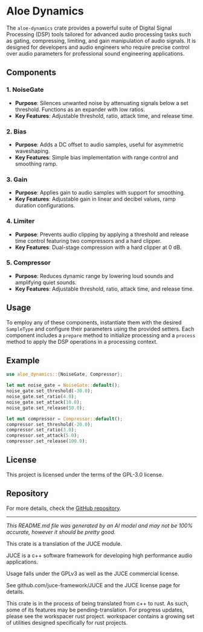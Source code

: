 # Aloe Dynamics

The `aloe-dynamics` crate provides a powerful suite of Digital Signal Processing (DSP) tools tailored for advanced audio processing tasks such as gating, compressing, limiting, and gain manipulation of audio signals. It is designed for developers and audio engineers who require precise control over audio parameters for professional sound engineering applications.

## Components

### 1. NoiseGate
- **Purpose**: Silences unwanted noise by attenuating signals below a set threshold. Functions as an expander with low ratios.
- **Key Features**: Adjustable threshold, ratio, attack time, and release time.

### 2. Bias
- **Purpose**: Adds a DC offset to audio samples, useful for asymmetric waveshaping.
- **Key Features**: Simple bias implementation with range control and smoothing ramp.

### 3. Gain
- **Purpose**: Applies gain to audio samples with support for smoothing.
- **Key Features**: Adjustable gain in linear and decibel values, ramp duration configurations.

### 4. Limiter
- **Purpose**: Prevents audio clipping by applying a threshold and release time control featuring two compressors and a hard clipper.
- **Key Features**: Dual-stage compression with a hard clipper at 0 dB.

### 5. Compressor
- **Purpose**: Reduces dynamic range by lowering loud sounds and amplifying quiet sounds.
- **Key Features**: Adjustable threshold, ratio, attack time, and release time.

## Usage
To employ any of these components, instantiate them with the desired `SampleType` and configure their parameters using the provided setters. Each component includes a `prepare` method to initialize processing and a `process` method to apply the DSP operations in a processing context.

## Example
```rust
use aloe_dynamics::{NoiseGate, Compressor};

let mut noise_gate = NoiseGate::default();
noise_gate.set_threshold(-30.0);
noise_gate.set_ratio(4.0);
noise_gate.set_attack(10.0);
noise_gate.set_release(50.0);

let mut compressor = Compressor::default();
compressor.set_threshold(-20.0);
compressor.set_ratio(3.0);
compressor.set_attack(5.0);
compressor.set_release(100.0);
```

## License
This project is licensed under the terms of the GPL-3.0 license.

## Repository
For more details, check the [GitHub repository](https://github.com/klebs6/aloe-rs).

---

_This README.md file was generated by an AI model and may not be 100% accurate, however it should be pretty good._

This crate is a translation of the JUCE module.

JUCE is a c++ software framework for developing high performance audio applications.

Usage falls under the GPLv3 as well as the JUCE commercial license.

See github.com/juce-framework/JUCE and the JUCE license page for details.

This crate is in the process of being translated from c++ to rust. As such, some of its features may be pending-translation. For progress updates, please see the workspacer rust project. workspacer contains a growing set of utilities designed specifically for rust projects.
